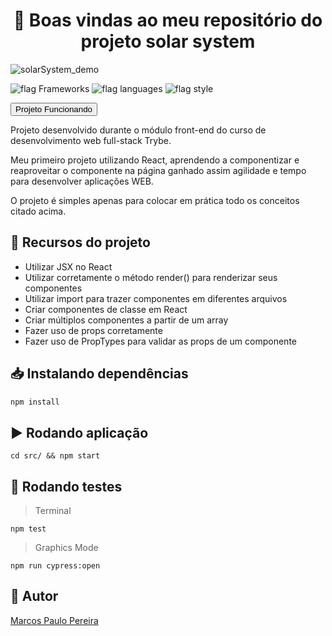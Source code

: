 <h1 align="center">🎉 Boas vindas ao meu repositório do projeto solar system </h1>

![solarSystem_demo](https://user-images.githubusercontent.com/104791582/209689985-0e62db6c-2d08-4333-b273-3b1c80f5719b.gif)

![flag Frameworks](https://img.shields.io/badge/Frameworks-React-informational)
![flag languages](https://img.shields.io/badge/Languages-JavaScript%20-yellow)
![flag style](https://img.shields.io/badge/Style-CSS3-9cf)

<a href='https://sistemasolar.web.app/'><button>Projeto Funcionando</button></a>

<p>Projeto desenvolvido durante o módulo front-end do curso de desenvolvimento web full-stack Trybe.</p>
<p>Meu primeiro projeto utilizando React, aprendendo a componentizar e reaproveitar o componente na página ganhado assim agilidade e tempo para desenvolver aplicações WEB.</p>
<p>O projeto é simples apenas para colocar em prática todo os conceitos citado acima.</p>

## 🔨 Recursos do projeto

<ul>
<li>Utilizar JSX no React</li>
<li>Utilizar corretamente o método render() para renderizar seus componentes</li>
<li>Utilizar import para trazer componentes em diferentes arquivos</li>
<li>Criar componentes de classe em React</li>
<li>Criar múltiplos componentes a partir de um array</li>
<li>Fazer uso de props corretamente</li>
<li>Fazer uso de PropTypes para validar as props de um componente</li>
</ul>

## 📥 Instalando dependências

```bash
npm install
``` 

## ▶️ Rodando aplicação

  ```
cd src/ && npm start
  ```

## 🧪 Rodando testes

>Terminal
 ```
 npm test
  ```
>Graphics Mode
 ```
 npm run cypress:open
  ```

## 🧔 Autor

<div class="badge-base LI-profile-badge" data-locale="pt_BR" data-size="medium" data-theme="dark" data-type="VERTICAL" data-vanity="dev-marcospaulo" data-version="v1"><a class="badge-base__link LI-simple-link" href="https://br.linkedin.com/in/dev-marcospaulo?trk=profile-badge">Marcos Paulo Pereira</a></div>


